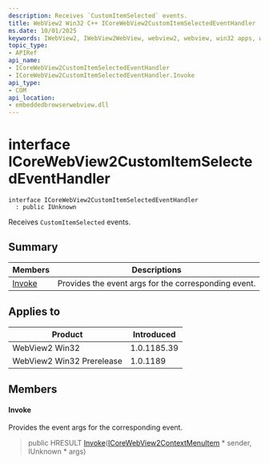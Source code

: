 ```yaml
---
description: Receives `CustomItemSelected` events.
title: WebView2 Win32 C++ ICoreWebView2CustomItemSelectedEventHandler
ms.date: 10/01/2025
keywords: IWebView2, IWebView2WebView, webview2, webview, win32 apps, win32, edge, ICoreWebView2, ICoreWebView2Controller, browser control, edge html, ICoreWebView2CustomItemSelectedEventHandler
topic_type: 
- APIRef
api_name:
- ICoreWebView2CustomItemSelectedEventHandler
- ICoreWebView2CustomItemSelectedEventHandler.Invoke
api_type:
- COM
api_location:
- embeddedbrowserwebview.dll
---
```


# interface ICoreWebView2CustomItemSelectedEventHandler

```
interface ICoreWebView2CustomItemSelectedEventHandler
  : public IUnknown
```

Receives `CustomItemSelected` events.

## Summary

 Members                        | Descriptions
--------------------------------|---------------------------------------------
[Invoke](#invoke) | Provides the event args for the corresponding event.

## Applies to

Product                         | Introduced
--------------------------------|---------------------------------------------
WebView2 Win32            |    1.0.1185.39
WebView2 Win32 Prerelease |    1.0.1189

## Members

#### Invoke

Provides the event args for the corresponding event.

> public HRESULT [Invoke](#invoke)([ICoreWebView2ContextMenuItem](icorewebview2contextmenuitem.md#icorewebview2contextmenuitem) * sender, IUnknown * args)

